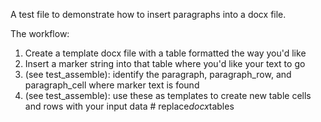A test file to demonstrate how to insert paragraphs into a docx file.

The workflow:

1. Create a template docx file with a table formatted the way you'd like
2. Insert a marker string into that table where you'd like your text to go
3. (see test_assemble): identify the paragraph, paragraph_row, and
paragraph_cell where marker text is found
4. (see test_assemble): use these as templates to create new table cells
and rows with your input data
#   r e p l a c e _ d o c x _ t a b l e s  
 